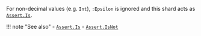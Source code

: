  For non-decimal values (e.g. `Int`), `:Epsilon` is ignored and this shard acts as [`Assert.Is`](../Is).
 
!!! note "See also"
    - [`Assert.Is`](../Is)
    - [`Assert.IsNot`](../IsNot)
